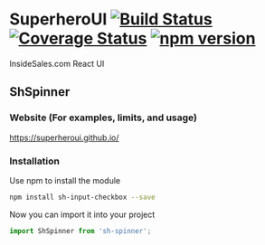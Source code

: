 # SuperheroUI [![Build Status](https://travis-ci.org/SuperheroUI/shSpinner.svg?branch=master)](https://travis-ci.org/SuperheroUI/shSpinner) [![Coverage Status](https://coveralls.io/repos/github/SuperheroUI/shSpinner/badge.svg)](https://coveralls.io/github/SuperheroUI/shSpinner) [![npm version](https://badge.fury.io/js/sh-input-checkbox.svg)](https://badge.fury.io/js/sh-input-checkbox)
InsideSales.com React UI

## ShSpinner

### Website (For examples, limits, and usage)
https://superheroui.github.io/

### Installation
Use npm to install the module
```sh
npm install sh-input-checkbox --save
```

Now you can import it into your project
```js
import ShSpinner from 'sh-spinner';
```

